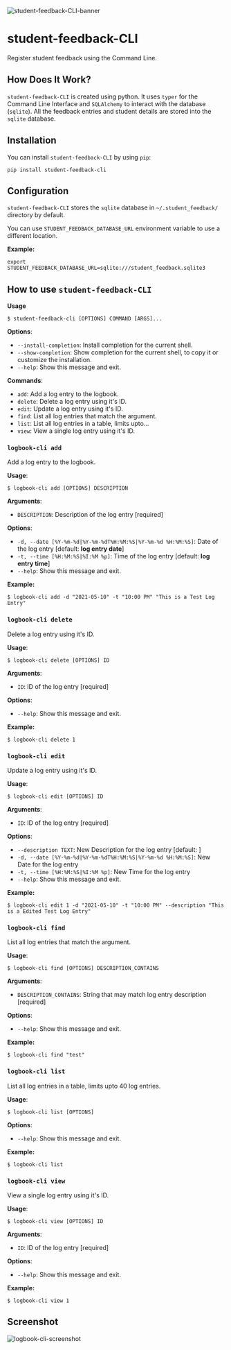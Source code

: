 ![student-feedback-CLI-banner](https://user-images.githubusercontent.com/24854406/118286755-9fbe4980-b4f4-11eb-8c53-1af215343e8e.png)

# student-feedback-CLI

Register student feedback using the Command Line.


## How Does It Work?

`student-feedback-CLI` is created using python. It uses `typer` for the Command Line Interface
and `SQLAlchemy` to interact with the database (`sqlite`).
All the feedback entries and student details are stored into the `sqlite` database.


## Installation <PENDING>

You can install `student-feedback-CLI` by using `pip`:

```console
pip install student-feedback-cli
```


## Configuration

`student-feedback-CLI` stores the `sqlite` database in `~/.student_feedback/` directory by default.

You can use `STUDENT_FEEDBACK_DATABASE_URL` environment variable to use a different location.

**Example:**

```console
export STUDENT_FEEDBACK_DATABASE_URL=sqlite:///student_feedback.sqlite3
```


## How to use `student-feedback-CLI`

**Usage**

```console
$ student-feedback-cli [OPTIONS] COMMAND [ARGS]...
```

**Options**:

* `--install-completion`: Install completion for the current shell.
* `--show-completion`: Show completion for the current shell, to copy it or customize the installation.
* `--help`: Show this message and exit.

**Commands**:

* `add`: Add a log entry to the logbook.
* `delete`: Delete a log entry using it's ID.
* `edit`: Update a log entry using it's ID.
* `find`: List all log entries that match the argument.
* `list`: List all log entries in a table, limits upto...
* `view`: View a single log entry using it's ID.

### `logbook-cli add`

Add a log entry to the logbook.

**Usage**:

```console
$ logbook-cli add [OPTIONS] DESCRIPTION
```

**Arguments**:

* `DESCRIPTION`: Description of the log entry  [required]

**Options**:

* `-d, --date [%Y-%m-%d|%Y-%m-%dT%H:%M:%S|%Y-%m-%d %H:%M:%S]`: Date of the log entry  [default: **log entry date**]
* `-t, --time [%H:%M:%S|%I:%M %p]`: Time of the log entry  [default: **log entry time**]
* `--help`: Show this message and exit.

**Example:**

```console
$ logbook-cli add -d "2021-05-10" -t "10:00 PM" "This is a Test Log Entry"
```

### `logbook-cli delete`

Delete a log entry using it's ID.

**Usage**:

```console
$ logbook-cli delete [OPTIONS] ID
```

**Arguments**:

* `ID`: ID of the log entry  [required]

**Options**:

* `--help`: Show this message and exit.

**Example:**

```console
$ logbook-cli delete 1
```

### `logbook-cli edit`

Update a log entry using it's ID.

**Usage**:

```console
$ logbook-cli edit [OPTIONS] ID
```

**Arguments**:

* `ID`: ID of the log entry  [required]

**Options**:

* `--description TEXT`: New Description for the log entry  [default: ]
* `-d, --date [%Y-%m-%d|%Y-%m-%dT%H:%M:%S|%Y-%m-%d %H:%M:%S]`: New Date for the log entry
* `-t, --time [%H:%M:%S|%I:%M %p]`: New Time for the log entry
* `--help`: Show this message and exit.

**Example:**

```console
$ logbook-cli edit 1 -d "2021-05-10" -t "10:00 PM" --description "This is a Edited Test Log Entry"
```

### `logbook-cli find`

List all log entries that match the argument.

**Usage**:

```console
$ logbook-cli find [OPTIONS] DESCRIPTION_CONTAINS
```

**Arguments**:

* `DESCRIPTION_CONTAINS`: String that may match log entry description  [required]

**Options**:

* `--help`: Show this message and exit.

**Example:**

```console
$ logbook-cli find "test"
```

### `logbook-cli list`

List all log entries in a table, limits upto 40 log entries.

**Usage**:

```console
$ logbook-cli list [OPTIONS]
```

**Options**:

* `--help`: Show this message and exit.

**Example:**

```console
$ logbook-cli list
```

### `logbook-cli view`

View a single log entry using it's ID.

**Usage**:

```console
$ logbook-cli view [OPTIONS] ID
```

**Arguments**:

* `ID`: ID of the log entry  [required]

**Options**:

* `--help`: Show this message and exit.

**Example:**

```console
$ logbook-cli view 1
```

## Screenshot

![logbook-cli-screenshot](https://user-images.githubusercontent.com/24854406/118287484-4dc9f380-b4f5-11eb-8e2a-e6bf0bf35942.png)

